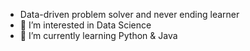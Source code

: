 - Data-driven problem solver and never ending learner
- 👀 I’m interested in Data Science
- 🌱 I’m currently learning Python & Java

<!---
amytakeuchi/amytakeuchi is a ✨ special ✨ repository because its `README.md` (this file) appears on your GitHub profile.
You can click the Preview link to take a look at your changes.
--->
